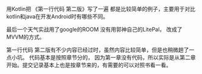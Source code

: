
用Kotlin把 《第一行代码 第二版》写了一遍
都是比较简单的例子，主要用于对比kotlin和java在开发Android时有哪些不同。

最后一个天气实战用了google的ROOM 没有用郭神自己的LitePal， 改成了MVVM的方式。

第一行代码 第二版有不少内容已经过时，虽然内容比较简单，但是也稍微趟了一点小坑。
代码基本是按照章节分的， 因为第一章没有代码，所以实际是从第二章开始。提交记录基本上也是按章节来的，有需要的可以对照书看一看。